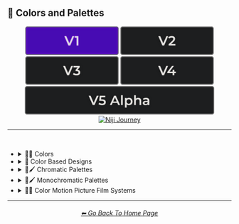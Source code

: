 <h2>🎨 Colors and Palettes</h2>

<div align="center">

[<img src="/Images/Repo_Parts/Buttons/Version_Buttons/button_version_V1_active.webp?raw=true" alt="MidJourney V1" height="64" />](/Pages/MJ_V1/Style_Pages/Sphere/Colors_and_Palettes.md)
[<img src="/Images/Repo_Parts/Buttons/Version_Buttons/button_version_V2_inactive.webp?raw=true" alt="MidJourney V2" height="64" />](/Pages/MJ_V2/Style_Pages/Sphere/Colors_and_Palettes.md)
[<img src="/Images/Repo_Parts/Buttons/Version_Buttons/button_version_V3_inactive.webp?raw=true" alt="MidJourney V3" height="64" />](/Pages/MJ_V3/Style_Pages/Sphere/Colors_and_Palettes.md)
[<img src="/Images/Repo_Parts/Buttons/Version_Buttons/button_version_V4_inactive.webp?raw=true" alt="MidJourney V4" height="64" />](/Pages/MJ_V4/Style_Pages/Just_The_Style/Colors_and_Palettes.md)
<br>
[<img src="/Images/Repo_Parts/Buttons/Version_Buttons/button_version_V5_Alpha_inactive_half.webp?raw=true" alt="MidJourney V5" height="64" />](/Pages/MJ_V5/Style_Pages/Just_The_Style/Colors_and_Palettes.md)
[<img src="/Images/Repo_Parts/Buttons/Version_Buttons/button_version_niji_inactive_half.webp?raw=true" alt="Niji Journey" height="64" />](/Pages/Niji_Journey/Niji_V4/Style_Pages/Colors_and_Palettes.md)

</div>

<hr>
<br>


- <details><summary>🎨🔴 Colors</summary><p><div align="center">

	| White | Black | Brown |
	| :-: | :-: | :-: |
	| <img src="/Images/MJ_V1/Midjourney_Styles_(sphere)/sphere_White.webp?raw=true" width="256" /> | <img src="/Images/MJ_V1/Midjourney_Styles_(sphere)/sphere_Black.webp?raw=true" width="256" /> | <img src="/Images/MJ_V1/Midjourney_Styles_(sphere)/sphere_Brown.webp?raw=true" width="256" /> |
	
	<br>
	
	| Light-Gray | Gray | Dark-Gray |
	| :-: | :-: | :-: |
	| <img src="/Images/MJ_V1/Midjourney_Styles_(sphere)/sphere_Light-Gray.webp?raw=true" width="256" /> | <img src="/Images/MJ_V1/Midjourney_Styles_(sphere)/sphere_Gray.webp?raw=true" width="256" /> | <img src="/Images/MJ_V1/Midjourney_Styles_(sphere)/sphere_Dark-Gray.webp?raw=true" width="256" /> |
	
	<br>
	
	| Maroon | Red | Orange |
	| :-: | :-: | :-: |
	| <img src="/Images/MJ_V1/Midjourney_Styles_(sphere)/sphere_Maroon.webp?raw=true" width="256" /> | <img src="/Images/MJ_V1/Midjourney_Styles_(sphere)/sphere_Red.webp?raw=true" width="256" /> | <img src="/Images/MJ_V1/Midjourney_Styles_(sphere)/sphere_Orange.webp?raw=true" width="256" /> |
	
	<br>
	
	| Yellow | Lime | Green |
	| :-: | :-: | :-: |
	| <img src="/Images/MJ_V1/Midjourney_Styles_(sphere)/sphere_Yellow.webp?raw=true" width="256" /> | <img src="/Images/MJ_V1/Midjourney_Styles_(sphere)/sphere_Lime.webp?raw=true" width="256" /> | <img src="/Images/MJ_V1/Midjourney_Styles_(sphere)/sphere_Green.webp?raw=true" width="256" /> |

	<br>
	
	| Cyan | Teal | Blue |
	| :-: | :-: | :-: |
	| <img src="/Images/MJ_V1/Midjourney_Styles_(sphere)/sphere_Cyan.webp?raw=true" width="256" /> | <img src="/Images/MJ_V1/Midjourney_Styles_(sphere)/sphere_Teal.webp?raw=true" width="256" /> | <img src="/Images/MJ_V1/Midjourney_Styles_(sphere)/sphere_Blue.webp?raw=true" width="256" /> |
	
	<br>
	
	| Indigo | Purple | Violet |
	| :-: | :-: | :-: |
	| <img src="/Images/MJ_V1/Midjourney_Styles_(sphere)/sphere_Indigo.webp?raw=true" width="256" /> | <img src="/Images/MJ_V1/Midjourney_Styles_(sphere)/sphere_Purple.webp?raw=true" width="256" /> | <img src="/Images/MJ_V1/Midjourney_Styles_(sphere)/sphere_Violet.webp?raw=true" width="256" /> |
	
	<br>
	
	| Fuchsia | Magenta | Pink |
	| :-: | :-: | :-: |
	| <img src="/Images/MJ_V1/Midjourney_Styles_(sphere)/sphere_Fuchsia.webp?raw=true" width="256" /> | <img src="/Images/MJ_V1/Midjourney_Styles_(sphere)/sphere_Magenta.webp?raw=true" width="256" /> | <img src="/Images/MJ_V1/Midjourney_Styles_(sphere)/sphere_Pink.webp?raw=true" width="256" /> |

	</div></p></details>


- <details><summary>🎨 Color Based Designs</summary><p><div align="center">

	| Gradient | Vibrance |
	| :-: | :-: |
	| <img src="/Images/MJ_V1/Midjourney_Styles_(sphere)/sphere_Gradient.webp?raw=true" width="256" /> | <img src="/Images/MJ_V1/Midjourney_Styles_(sphere)/sphere_Vibrance.webp?raw=true" width="256" /> |
	
	<br>
	
	| Spectrum |
	| :-: |
	| <img src="/Images/MJ_V1/Midjourney_Styles_(sphere)/sphere_Spectrum.webp?raw=true" width="256" /> |

  </p></details>


- <details><summary>🎨🖌 Chromatic Palettes</summary><p><div align="center">

	| Warm Color Palette | Cool Color Palette | Inverted Colors |
	| :-: | :-: | :-: |
	| <img src="/Images/MJ_V1/Midjourney_Styles_(sphere)/sphere_Warm_Color_Palette.webp?raw=true" width="256" /> | <img src="/Images/MJ_V1/Midjourney_Styles_(sphere)/sphere_Cool_Color_Palette.webp?raw=true" width="256" /> | <img src="/Images/MJ_V1/Midjourney_Styles_(sphere)/sphere_Inverted_Colors.webp?raw=true" width="256" /> |
	
	<br>
	
	| Colorful |
	| :-: |
	| <img src="/Images/MJ_V1/Midjourney_Styles_(sphere)/sphere_Colorful.webp?raw=true" width="256" /> |
	
	<br>
	
	| Saturated | Neon | Electric Colors |
	| :-: | :-: | :-: |
	| <img src="/Images/MJ_V1/Midjourney_Styles_(sphere)/sphere_Saturated.webp?raw=true" width="256" /> | <img src="/Images/MJ_V1/Midjourney_Styles_(sphere)/sphere_Neon.webp?raw=true" width="256" /> | <img src="/Images/MJ_V1/Midjourney_Styles_(sphere)/sphere_Electric_Colors.webp?raw=true" width="256" /> |

  </div></p></details>


- <details><summary>🎨🖌 Monochromatic Palettes</summary><p><div align="center">

	| Monochrome | Black and White |
	| :-: | :-: |
	| <img src="/Images/MJ_V1/Midjourney_Styles_(sphere)/sphere_Monochrome.webp?raw=true" width="256" /> | <img src="/Images/MJ_V1/Midjourney_Styles_(sphere)/sphere_Black_and_White.webp?raw=true" width="256" /> |
	
	<br>
	
	| Desaturated | Sepia |
	| :-: | :-: |
	| <img src="/Images/MJ_V1/Midjourney_Styles_(sphere)/sphere_Desaturated.webp?raw=true" width="256" /> | <img src="/Images/MJ_V1/Midjourney_Styles_(sphere)/sphere_Sepia.webp?raw=true" width="256" /> |

	</div></p></details>


- <details><summary>🎨🎥 Color Motion Picture Film Systems</summary><p><div align="center">

	| Technicolor |
	| :-: |
	| <img src="/Images/MJ_V1/Midjourney_Styles_(sphere)/sphere_Technicolor.webp?raw=true" width="256" /> |

	</div></p></details>


<hr><!--------------->
<div align="center">
<h6><a href="/README.md">⬅ Go Back To Home Page</a></h6>
</div>